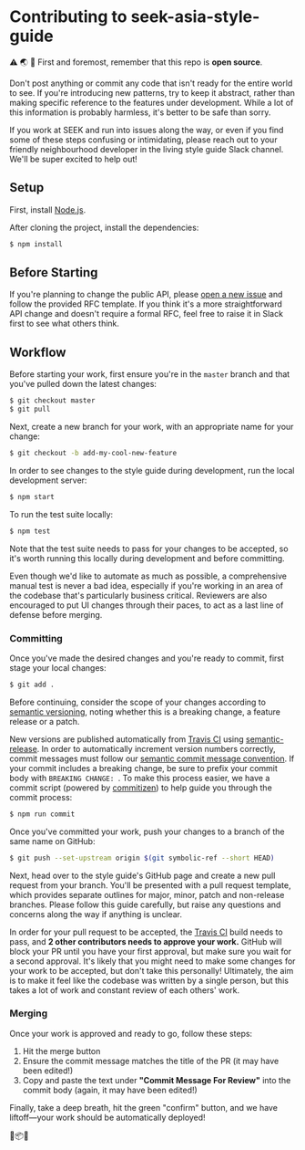 # Contributing to seek-asia-style-guide

⚠️ 🌏 👀 First and foremost, remember that this repo is **open source**.

Don't post anything or commit any code that isn't ready for the entire world to see. If you're introducing new patterns, try to keep it abstract, rather than making specific reference to the features under development. While a lot of this information is probably harmless, it's better to be safe than sorry.

If you work at SEEK and run into issues along the way, or even if you find some of these steps confusing or intimidating, please reach out to your friendly neighbourhood developer in the living style guide Slack channel. We'll be super excited to help out!

## Setup

First, install [Node.js](https://nodejs.org/).

After cloning the project, install the dependencies:

```bash
$ npm install
```

## Before Starting

If you're planning to change the public API, please [open a new issue](https://github.com/seek-oss/seek-asia-style-guide/issues/new) and follow the provided RFC template. If you think it's a more straightforward API change and doesn't require a formal RFC, feel free to raise it in Slack first to see what others think.

## Workflow

Before starting your work, first ensure you're in the `master` branch and that you've pulled down the latest changes:

```bash
$ git checkout master
$ git pull
```

Next, create a new branch for your work, with an appropriate name for your change:

```bash
$ git checkout -b add-my-cool-new-feature
```

In order to see changes to the style guide during development, run the local development server:

```bash
$ npm start
```

To run the test suite locally:

```bash
$ npm test
```

Note that the test suite needs to pass for your changes to be accepted, so it's worth running this locally during development and before committing.

Even though we'd like to automate as much as possible, a comprehensive manual test is never a bad idea, especially if you're working in an area of the codebase that's particularly business critical. Reviewers are also encouraged to put UI changes through their paces, to act as a last line of defense before merging.

### Committing

Once you've made the desired changes and you're ready to commit, first stage your local changes:

```bash
$ git add .
```

Before continuing, consider the scope of your changes according to [semantic versioning](http://semver.org), noting whether this is a breaking change, a feature release or a patch.

New versions are published automatically from [Travis CI](https://travis-ci.org) using [semantic-release](https://github.com/semantic-release/semantic-release). In order to automatically increment version numbers correctly, commit messages must follow our [semantic commit message convention](https://github.com/angular/angular.js/blob/master/CONTRIBUTING.md#-git-commit-guidelines). If your commit includes a breaking change, be sure to prefix your commit body with `BREAKING CHANGE: `. To make this process easier, we have a commit script (powered by [commitizen](https://github.com/commitizen/cz-cli)) to help guide you through the commit process:

```bash
$ npm run commit
```

Once you've committed your work, push your changes to a branch of the same name on GitHub:

```bash
$ git push --set-upstream origin $(git symbolic-ref --short HEAD)
```

Next, head over to the style guide's GitHub page and create a new pull request from your branch. You'll be presented with a pull request template, which provides separate outlines for major, minor, patch and non-release branches. Please follow this guide carefully, but raise any questions and concerns along the way if anything is unclear.

In order for your pull request to be accepted, the [Travis CI](https://travis-ci.org) build needs to pass, and **2 other contributors needs to approve your work.** GitHub will block your PR until you have your first approval, but make sure you wait for a second approval. It's likely that you might need to make some changes for your work to be accepted, but don't take this personally! Ultimately, the aim is to make it feel like the codebase was written by a single person, but this takes a lot of work and constant review of each others' work.

### Merging

Once your work is approved and ready to go, follow these steps:

1) Hit the merge button
2) Ensure the commit message matches the title of the PR (it may have been edited!)
3) Copy and paste the text under **"Commit Message For Review"** into the commit body (again, it may have been edited!)

Finally, take a deep breath, hit the green "confirm" button, and we have liftoff—your work should be automatically deployed!

🎨📦🚀
